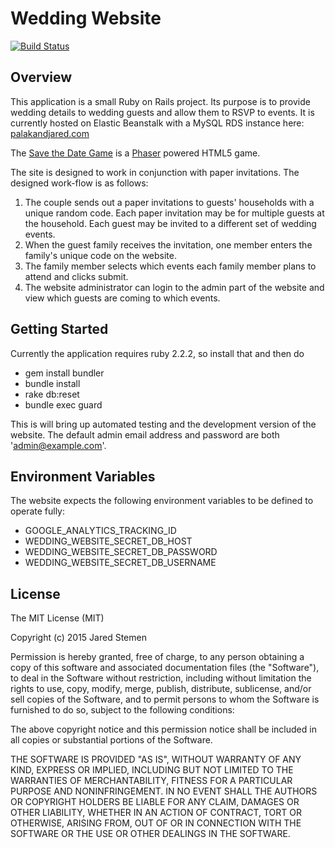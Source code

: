 Wedding Website
================
[![Build Status](https://semaphoreapp.com/api/v1/projects/c40331c6-c0cc-4fb6-b6b5-63be2d22e595/359615/badge.png)](https://semaphoreapp.com/jstemen/wedding_website)

Overview
-------------

This application is a small Ruby on Rails project.  Its purpose is to provide wedding details to wedding guests and allow them to RSVP to events.  It is currently hosted on Elastic Beanstalk with a MySQL RDS instance here: [palakandjared.com](https://www.palakandjared.com)  

The [Save the Date Game](https://www.palakandjared.com/pages/save_the_date) is a [Phaser](http://phaser.io/) powered HTML5 game.

The site is designed to work in conjunction with paper invitations.  The designed work-flow is as follows:
1. The couple sends out a paper invitations to guests' households with a unique random code.  Each paper invitation may be for multiple guests at the household.  Each guest may be invited to a different set of wedding events.
2. When the guest family receives the invitation, one member enters the family's unique code on the website.  
3. The family member selects which events each family member plans to attend and clicks submit.
4. The website administrator can login to the admin part of the website and view which guests are coming to which events.


Getting Started
---------------

Currently the application requires ruby 2.2.2, so install that and then do 

* gem install bundler
* bundle install
* rake db:reset
* bundle exec guard

This is will bring up automated testing and the development version of the website.  The default admin email address and password are both 'admin@example.com'.


Environment Variables
---------------------
The website expects the following environment variables to be defined to operate fully:

* GOOGLE_ANALYTICS_TRACKING_ID
* WEDDING_WEBSITE_SECRET_DB_HOST
* WEDDING_WEBSITE_SECRET_DB_PASSWORD
* WEDDING_WEBSITE_SECRET_DB_USERNAME

License
-------
The MIT License (MIT)

Copyright (c) 2015 Jared Stemen

Permission is hereby granted, free of charge, to any person obtaining a copy
of this software and associated documentation files (the "Software"), to deal
in the Software without restriction, including without limitation the rights
to use, copy, modify, merge, publish, distribute, sublicense, and/or sell
copies of the Software, and to permit persons to whom the Software is
furnished to do so, subject to the following conditions:

The above copyright notice and this permission notice shall be included in
all copies or substantial portions of the Software.

THE SOFTWARE IS PROVIDED "AS IS", WITHOUT WARRANTY OF ANY KIND, EXPRESS OR
IMPLIED, INCLUDING BUT NOT LIMITED TO THE WARRANTIES OF MERCHANTABILITY,
FITNESS FOR A PARTICULAR PURPOSE AND NONINFRINGEMENT. IN NO EVENT SHALL THE
AUTHORS OR COPYRIGHT HOLDERS BE LIABLE FOR ANY CLAIM, DAMAGES OR OTHER
LIABILITY, WHETHER IN AN ACTION OF CONTRACT, TORT OR OTHERWISE, ARISING FROM,
OUT OF OR IN CONNECTION WITH THE SOFTWARE OR THE USE OR OTHER DEALINGS IN
THE SOFTWARE.
